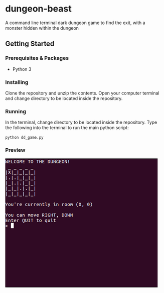 # dungeon-beast

A command line terminal dark dungeon game to find the exit, with a monster hidden within the dungeon

## Getting Started

### Prerequisites & Packages

* Python 3


### Installing

Clone the repository and unzip the contents. Open your computer terminal and change directory to be located inside the repository.

### Running

In the terminal, change directory to be located inside the repository. Type the following into the terminal to run the main python script:

```
python dd_game.py
```

### Preview
![alt text](https://github.com/glennsvel90/dungeon-beast/blob/master/dungeonpreview.PNG "Dungeon Game Preview")

